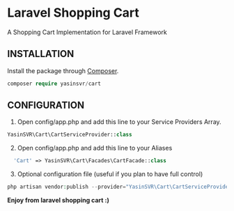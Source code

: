 # Laravel Shopping Cart
A Shopping Cart Implementation for Laravel Framework

## INSTALLATION

Install the package through [Composer](http://getcomposer.org/).

```php
composer require yasinsvr/cart
```

## CONFIGURATION

1. Open config/app.php and add this line to your Service Providers Array.

```php
YasinSVR\Cart\CartServiceProvider::class
```

2. Open config/app.php and add this line to your Aliases

```php
  'Cart' => YasinSVR\Cart\Facades\CartFacade::class
```

3. Optional configuration file (useful if you plan to have full control)

```php
php artisan vendor:publish --provider="YasinSVR\Cart\CartServiceProvider" --tag="config"
```

**Enjoy from laravel shopping cart :)**


